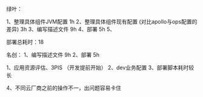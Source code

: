 
绿叶：

1、整理具体组件JVM配置 1h
2、整理具体组件现有配置 (对比apollo与ops配置的差异) 3h
3、编写描述文件 9h
4、部署 5h
5、

部署总耗时：18


名创：
1、编写描述文件 9h
2、部署 5h


1、应用资源评估、3PIS （开发提前开始）
2、dev业务配置
3、部署脚本耗时较长

4、不同云厂商之前的操作不一，出问题容易卡住

